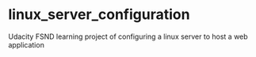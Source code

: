 # linux_server_configuration
Udacity FSND learning project of configuring a linux server to host a web application
